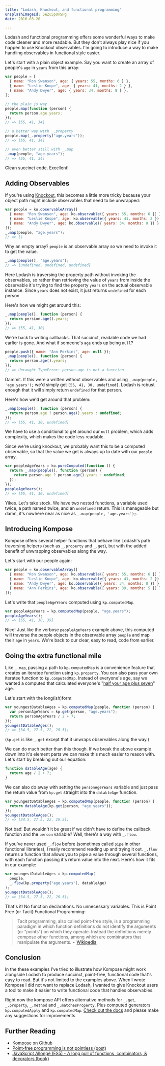 ```yaml
---
title: "Lodash, Knockout, and functional programming"
unsplashImageId: 5eZu5p0vSPg
date: 2016-03-20

---
```


Lodash and functional programming offers some wonderful ways to make code cleaner and more readable. But they don't always play nice if you happen to use Knockout observables. I'm going to introduce a way to make handling observables in functional style easier.

<!-- excerpt -->

Let's start with a plain object example. Say you want to create an array of people's `age` in `years` from this array:

```js
var people = [
  { name: "Ron Swanson", age: { years: 55, months: 6 } },
  { name: "Leslie Knope", age: { years: 41, months: 2 } },
  { name: "Andy Dwyer", age: { years: 34, months: 8 } },
];

// the plain js way
people.map(function (person) {
  return person.age.years;
});
// => [55, 41, 34]

// a better way with _.property
people.map(_.property("age.years"));
// => [55, 41, 34]

// even better still with _.map
_.map(people, "age.years");
// => [55, 41, 34]
```

Clean succinct code. Excellent!

## Adding Observables

If you're using [Knockout](http://knockoutjs.com), this becomes a little more tricky because your object path might include observables that need to be unwrapped:

```js
var people = ko.observableArray([
  { name: "Ron Swanson", age: ko.observable({ years: 55, months: 6 }) },
  { name: "Leslie Knope", age: ko.observable({ years: 41, months: 2 }) },
  { name: "Andy Dwyer", age: ko.observable({ years: 34, months: 8 }) },
]);
_.map(people, "age.years");
// => []
```

Why an empty array? `people` is an observable array so we need to invoke it to get the value.

```js
_.map(people(), "age.years");
// => [undefined, undefined, undefined]
```

Here Lodash is traversing the property path without invoking the observables, so rather than retrieving the value of `years` from inside the observable it's trying to find the property `years` on the actual observable instance. Since `years` does not exist, it just returns `undefined` for each person.

Here's how we might get around this:

```js
_.map(people(), function (person) {
  return persion.age().years;
});
// => [55, 41, 30]
```

We're back to writing callbacks. That succinct, readable code we had earlier is gone. And what if someone's `age` ends up being `null`?

```js
people.push({ name: "Ann Perkins", age: null });
_.map(people(), function (person) {
  return person.age().years;
});
// => Uncaught TypeError: person.age is not a function
```

Dammit. If this were a written without observables and using `_.map(people, 'age.years');` we'd simply get `[55, 41, 30, undefined]`. Lodash is robust enough that it will simply return `undefined` for that person.

Here's how we'd get around that problem:

```js
_.map(people(), function (person) {
  return person.age ? person.age().years : undefined;
});
// => [55, 41, 30, undefined]
```

We have to use a conditional to get around our `null` problem, which adds complexity, which makes the code less readable.

Since we're using knockout, we probably want this to be a computed observable, so that the value we get is always up to date with our `people` array.

```js
var peopleAgeYears = ko.pureComputed(function () {
  return _.map(people(), function (person) {
    return person.age ? person.age().years : undefined;
  });
});
peopleAgeYears();
// => [55, 41, 30, undefined]
```

Yikes. Let's take stock. We have two nested functions, a variable used twice, a path named twice, and an `undefined` return. This is manageable but damn, it's nowhere near as nice as `_.map(people, 'age.years');`.

## Introducing Kompose

Kompose offers several helper functions that behave like Lodash's path traversing helpers (such as `_.property` and `_.get`), but with the added benefit of unwrapping observables along the way.

Let's start with our people again:

```js
var people = ko.observableArray([
  { name: "Ron Swanson", age: ko.observable({ years: 55, months: 6 }) },
  { name: "Leslie Knope", age: ko.observable({ years: 41, months: 2 }) },
  { name: "Andy Dwyer", age: ko.observable({ years: 34, months: 8 }) },
  { name: "Ann Perkins", age: ko.observable({ years: 39, months: 5 }) },
]);
```

Let's write that `peopleAgeYears` computed using `kp.computedMap`.

```js
var peopleAgeYears = kp.computedMap(people, "age.years");
peopleAgeYears();
// => [55, 41, 30, 39]
```

Nice! Just like the verbose `peopleAgeYears` example above, this computed will traverse the people objects in the observable array `people` and map their `age` in `years`. We're back to our clear, easy to read, code from earlier.

## Going the extra functional mile

Like `_.map`, passing a path to `kp.computedMap` is a convenience feature that creates an iteratee function using `kp.property`. You can also pass your own iteratee function to `kp.computedMap`. Instead of everyone's age, say we wanted a computed that calculated everyone's "[half your age plus seven](https://www.youtube.com/watch?v=7dsVYswSfow)" age.

Let's start with the long(ish)form:

```js
var youngestDatableAges = kp.computedMap(people, function (person) {
  var personAgeYears = kp.get(person, "age.years");
  return personAgeYears / 2 + 7;
});
youngestDatableAges();
// => [34.5, 27.5, 22, 26.5];
```

(`kp.get` is like `_.get` except that it unwraps observables along the way.)

We can do much better than this though. If we break the above example down into it's element parts we can make this much easier to reason with. Let's start by breaking out our equation:

```js
function datableAge(age) {
  return age / 2 + 7;
}
```

We can also do away with setting the `personAgeYears` variable and just pass the return value from `kp.get` straight into the `datableAge` function.

```js
var youngestDatableAges = kp.computedMap(people, function (person) {
  return datableAge(kp.get(person, "age.years"));
});
youngestDatableAges();
// => [34.5, 27.5, 22, 26.5];
```

Not bad! But wouldn't it be great if we didn't have to define the callback function and the `person` variable? Well, there's a way with `_.flow`.

If you've never used `_.flow` before (sometimes called `pipe` in other functional libraries), I really recommend reading up and trying it out. `_.flow` returns a function that allows you to pipe a value through several functions, with each function passing it's return value into the next. Here's how it fits in our example:

```js
var youngestDatableAges = kp.computedMap(
  people,
  _.flow(kp.property("age.years"), datableAge)
);
youngestDatableAges();
// => [34.5, 27.5, 22, 26.5];
```

That's it! No function declarations. No unnecessary variables. This is Point Free (or Tacit) Functional Programming:

> Tacit programming, also called point-free style, is a programming paradigm in which function definitions do not identify the arguments (or "points") on which they operate. Instead the definitions merely compose other functions, among which are combinators that manipulate the arguments. ~ [Wikipedia](https://en.wikipedia.org/wiki/Tacit_programming)

## Conclusion

In the these examples I've tried to illustrate how Kompose might work alongside Lodash to produce succinct, point-free, functional code that's easy to read. But it's not limited to the examples above. When I wrote Kompose I did not want to replace Lodash, I wanted to give Knockout users a tool to make it easier to write functional code that handles observables.

Right now the kompose API offers alternative methods for `_.get`, `_.property`, `_.method` and `_.matchesProperty`. Plus computed generators `kp.computedApply` and `kp.computedMap`. [Check out the docs](https://github.com/pietvanzoen/knockout-kompose/tree/master/doc) and please make any suggestions for improvements.

## Further Reading

- [Kompose on Github](https://github.com/pietvanzoen/knockout-kompose)
- [Point-free programming is not pointless (post)](https://glebbahmutov.com/blog/point-free-programming-is-not-pointless/)
- [JavaScript Allongé (ES5) - A long pull of functions, combinators, & decorators (book)](https://leanpub.com/javascript-allonge)
